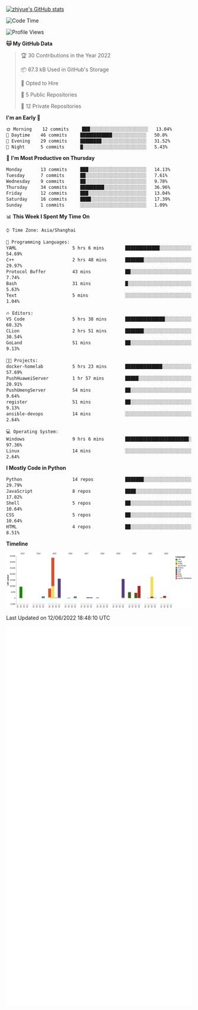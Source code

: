 
[![zhiyue's GitHub stats](https://github-readme-stats.vercel.app/api?username=zhiyue)](https://github.com/anuraghazra/github-readme-stats&&show_icons=true)

<!--START_SECTION:waka-->
![Code Time](http://img.shields.io/badge/Code%20Time-0%20secs-blue)

![Profile Views](http://img.shields.io/badge/Profile%20Views-0-blue)

**🐱 My GitHub Data** 

> 🏆 30 Contributions in the Year 2022
 > 
> 📦 67.3 kB Used in GitHub's Storage 
 > 
> 💼 Opted to Hire
 > 
> 📜 5 Public Repositories 
 > 
> 🔑 12 Private Repositories  
 > 
**I'm an Early 🐤** 

```text
🌞 Morning    12 commits     ███░░░░░░░░░░░░░░░░░░░░░░   13.04% 
🌆 Daytime    46 commits     ████████████░░░░░░░░░░░░░   50.0% 
🌃 Evening    29 commits     ████████░░░░░░░░░░░░░░░░░   31.52% 
🌙 Night      5 commits      █░░░░░░░░░░░░░░░░░░░░░░░░   5.43%

```
📅 **I'm Most Productive on Thursday** 

```text
Monday       13 commits     ███░░░░░░░░░░░░░░░░░░░░░░   14.13% 
Tuesday      7 commits      ██░░░░░░░░░░░░░░░░░░░░░░░   7.61% 
Wednesday    9 commits      ██░░░░░░░░░░░░░░░░░░░░░░░   9.78% 
Thursday     34 commits     █████████░░░░░░░░░░░░░░░░   36.96% 
Friday       12 commits     ███░░░░░░░░░░░░░░░░░░░░░░   13.04% 
Saturday     16 commits     ████░░░░░░░░░░░░░░░░░░░░░   17.39% 
Sunday       1 commits      ░░░░░░░░░░░░░░░░░░░░░░░░░   1.09%

```


📊 **This Week I Spent My Time On** 

```text
⌚︎ Time Zone: Asia/Shanghai

💬 Programming Languages: 
YAML                     5 hrs 6 mins        █████████████░░░░░░░░░░░░   54.69% 
C++                      2 hrs 48 mins       ███████░░░░░░░░░░░░░░░░░░   29.97% 
Protocol Buffer          43 mins             ██░░░░░░░░░░░░░░░░░░░░░░░   7.74% 
Bash                     31 mins             █░░░░░░░░░░░░░░░░░░░░░░░░   5.63% 
Text                     5 mins              ░░░░░░░░░░░░░░░░░░░░░░░░░   1.04%

🔥 Editors: 
VS Code                  5 hrs 38 mins       ███████████████░░░░░░░░░░   60.32% 
CLion                    2 hrs 51 mins       ███████░░░░░░░░░░░░░░░░░░   30.54% 
GoLand                   51 mins             ██░░░░░░░░░░░░░░░░░░░░░░░   9.13%

🐱‍💻 Projects: 
docker-homelab           5 hrs 23 mins       ██████████████░░░░░░░░░░░   57.69% 
PushHuaweiServer         1 hr 57 mins        █████░░░░░░░░░░░░░░░░░░░░   20.91% 
PushUmengServer          54 mins             ██░░░░░░░░░░░░░░░░░░░░░░░   9.64% 
register                 51 mins             ██░░░░░░░░░░░░░░░░░░░░░░░   9.13% 
ansible-devops           14 mins             ░░░░░░░░░░░░░░░░░░░░░░░░░   2.64%

💻 Operating System: 
Windows                  9 hrs 6 mins        ████████████████████████░   97.36% 
Linux                    14 mins             ░░░░░░░░░░░░░░░░░░░░░░░░░   2.64%

```

**I Mostly Code in Python** 

```text
Python                   14 repos            ███████░░░░░░░░░░░░░░░░░░   29.79% 
JavaScript               8 repos             ████░░░░░░░░░░░░░░░░░░░░░   17.02% 
Shell                    5 repos             ██░░░░░░░░░░░░░░░░░░░░░░░   10.64% 
CSS                      5 repos             ██░░░░░░░░░░░░░░░░░░░░░░░   10.64% 
HTML                     4 repos             ██░░░░░░░░░░░░░░░░░░░░░░░   8.51%

```


**Timeline**

![Chart not found](https://raw.githubusercontent.com/zhiyue/zhiyue/main/charts/bar_graph.png) 


 Last Updated on 12/06/2022 18:48:10 UTC
<!--END_SECTION:waka-->

<!-- [![Top Langs](https://github-readme-stats.vercel.app/api/top-langs/?username=zhiyue)](https://github.com/anuraghazra/github-readme-stats) -->

![](./github-metrics.svg)


